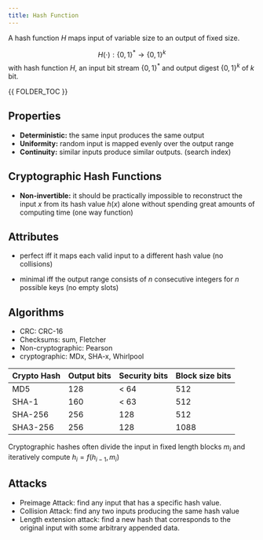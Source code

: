 ```yaml
---
title: Hash Function
---
```


A hash function $H$ maps input of variable size to an output of fixed size.

$$H(\cdot): \{0,1\}^* \rightarrow \{0,1\}^k$$
with hash function $H$, an input bit stream $\{0,1\}^*$ and output digest $\{0,1\}^k$ of $k$ bit.


{{ FOLDER_TOC }}


## Properties

* **Deterministic:** the same input produces the same output
* **Uniformity:** random input is mapped evenly over the output range
* **Continuity:** similar inputs produce similar outputs. (search index)


## Cryptographic Hash Functions
* **Non-invertible:** it should be practically impossible to reconstruct the input $x$ from its hash value $h(x)$ alone without spending great amounts of computing time (one way function)


## Attributes
* perfect iff it maps each valid input to a different hash value (no collisions)

* minimal iff the output range consists of $n$ consecutive integers for $n$ possible keys (no empty slots)



## Algorithms
* CRC: CRC-16
* Checksums: sum, Fletcher
* Non-cryptographic: Pearson
* cryptographic: MDx, SHA-x, Whirlpool


| Crypto Hash | Output bits | Security bits | Block size bits |
|-----|----|----|----|
| MD5       | 128 | < 64 | 512 |
| SHA-1     | 160 | < 63 | 512 |
| SHA-256   | 256 | 128  | 512 |
| SHA3-256  | 256 | 128  | 1088 |





Cryptographic hashes often divide the input in fixed length blocks $m_i$ and iteratively compute $h_i = f(h_{i-1}, m_i)$



## Attacks

* Preimage Attack: find any input that has a specific hash value.
* Collision Attack: find any two inputs producing the same hash value
* Length extension attack: find a new hash that corresponds to the original input with some arbitrary appended data.




